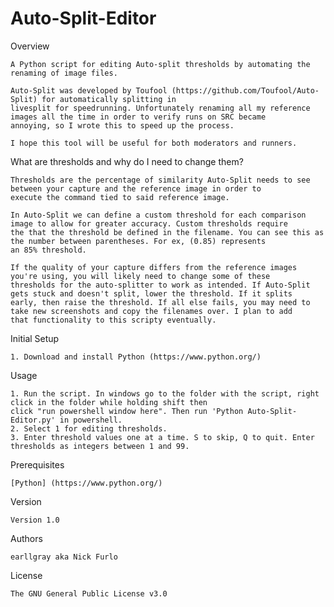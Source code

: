 # Auto-Split-Editor
Overview

	A Python script for editing Auto-split thresholds by automating the renaming of image files. 
	
	Auto-Split was developed by Toufool (https://github.com/Toufool/Auto-Split) for automatically splitting in 
	livesplit for speedrunning. Unfortunately renaming all my reference images all the time in order to verify runs on SRC became
	annoying, so I wrote this to speed up the process.
	
	I hope this tool will be useful for both moderators and runners. 
	
What are thresholds and why do I need to change them?

	Thresholds are the percentage of similarity Auto-Split needs to see between your capture and the reference image in order to 
	execute the command tied to said reference image. 

	In Auto-Split we can define a custom threshold for each comparison  image to allow for greater accuracy. Custom thresholds require 
	the that the threshold be defined in the filename. You can see this as the number between parentheses. For ex, (0.85) represents
	an 85% threshold. 
	
	If the quality of your capture differs from the reference images you're using, you will likely need to change some of these 
	thresholds for the auto-splitter to work as intended. If Auto-Split gets stuck and doesn't split, lower the threshold. If it splits 
	early, then raise the threshold. If all else fails, you may need to take new screenshots and copy the filenames over. I plan to add 
	that functionality to this scripty eventually. 

Initial Setup

  	1. Download and install Python (https://www.python.org/)

Usage

	1. Run the script. In windows go to the folder with the script, right click in the folder while holding shift then 
	click "run powershell window here". Then run 'Python Auto-Split-Editor.py' in powershell. 
  	2. Select 1 for editing thresholds. 
  	3. Enter threshold values one at a time. S to skip, Q to quit. Enter thresholds as integers between 1 and 99. 

Prerequisites

    [Python] (https://www.python.org/)

Version

	Version 1.0

Authors

	earllgray aka Nick Furlo

License

	The GNU General Public License v3.0
